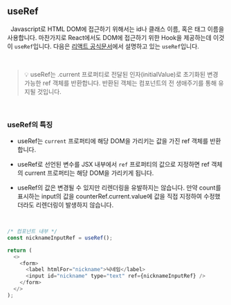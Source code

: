 ## useRef

&nbsp;&nbsp;Javascript로 HTML DOM에 접근하기 위해서는 id나 클래스 이름, 혹은 태그 이름을 사용합니다. 마찬가지로 React에서도 DOM에 접근하기 위한 Hook을 제공하는데 이것이 `useRef`입니다. 다음은 [리액트 공식문서](https://ko.legacy.reactjs.org/docs/hooks-reference.html#useref)에서 설명하고 있는 `useRef`입니다.

<br>

> 💡 useRef는 .current 프로퍼티로 전달된 인자(initialValue)로 초기화된 변경 가능한 ref 객체를 반환합니다. 반환된 객체는 컴포넌트의 전 생애주기를 통해 유지될 것입니다.

<br>

### useRef의 특징

- useRef는 `current` 프로퍼티에 해당 DOM을 가리키는 값을 가진 ref 객체를 반환합니다.

- useRef로 선언된 변수를 JSX 내부에서 `ref` 프로퍼티의 값으로 지정하면 ref 객체의 current 프로퍼티는 해당 DOM을 가리키게 됩니다.

- useRef의 값은 변경될 수 있지만 리렌더링을 유발하지는 않습니다. 만약 count를 표시하는 input의 값을 counterRef.current.value에 값을 직접 지정하여 수정했더라도 리렌더링이 발생하지 않습니다.

<br>

```javascript
/* 컴포넌트 내부 */
const nicknameInputRef = useRef();

return (
  <>
    <form>
      <label htmlFor="nickname">닉네임</label>
      <input id="nickname" type="text" ref={nicknameInputRef} />
    </form>
  </>
);
```

<br>

